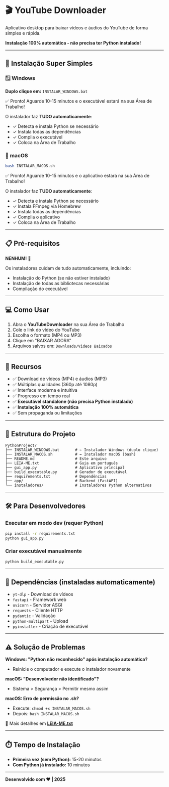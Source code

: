# 🎬 YouTube Downloader

Aplicativo desktop para baixar vídeos e áudios do YouTube de forma simples e rápida.

**Instalação 100% automática - não precisa ter Python instalado!**

---

## 🚀 Instalação Super Simples

### 🪟 **Windows**

**Duplo clique em:** `INSTALAR_WINDOWS.bat`

✅ Pronto! Aguarde 10-15 minutos e o executável estará na sua Área de Trabalho!

O instalador faz **TUDO automaticamente**:
- ✓ Detecta e instala Python se necessário
- ✓ Instala todas as dependências
- ✓ Compila o executável
- ✓ Coloca na Área de Trabalho

### 🍎 **macOS**

```bash
bash INSTALAR_MACOS.sh
```

✅ Pronto! Aguarde 10-15 minutos e o aplicativo estará na sua Área de Trabalho!

O instalador faz **TUDO automaticamente**:
- ✓ Detecta e instala Python se necessário
- ✓ Instala FFmpeg via Homebrew
- ✓ Instala todas as dependências
- ✓ Compila o aplicativo
- ✓ Coloca na Área de Trabalho

---

## 📋 Pré-requisitos

**NENHUM!** 🎉

Os instaladores cuidam de tudo automaticamente, incluindo:
- Instalação do Python (se não estiver instalado)
- Instalação de todas as bibliotecas necessárias
- Compilação do executável

---

## 💻 Como Usar

1. Abra o **YouTubeDownloader** na sua Área de Trabalho
2. Cole o link do vídeo do YouTube
3. Escolha o formato (MP4 ou MP3)
4. Clique em "BAIXAR AGORA"
5. Arquivos salvos em: `Downloads/Videos Baixados`

---

## 🎯 Recursos

- ✅ Download de vídeos (MP4) e áudios (MP3)
- ✅ Múltiplas qualidades (360p até 1080p)
- ✅ Interface moderna e intuitiva
- ✅ Progresso em tempo real
- ✅ **Executável standalone (não precisa Python instalado)**
- ✅ **Instalação 100% automática**
- ✅ Sem propaganda ou limitações

---

## 📂 Estrutura do Projeto

```
PythonProject/
├── INSTALAR_WINDOWS.bat       # ← Instalador Windows (duplo clique)
├── INSTALAR_MACOS.sh          # ← Instalador macOS (bash)
├── README.md                  # Este arquivo
├── LEIA-ME.txt                # Guia em português
├── gui_app.py                 # Aplicativo principal
├── build_executable.py        # Gerador de executável
├── requirements.txt           # Dependências
├── app/                       # Backend (FastAPI)
└── instaladores/              # Instaladores Python alternativos
```

---

## 🛠️ Para Desenvolvedores

### Executar em modo dev (requer Python)

```bash
pip install -r requirements.txt
python gui_app.py
```

### Criar executável manualmente

```bash
python build_executable.py
```

---

## 📝 Dependências (instaladas automaticamente)

- `yt-dlp` - Download de vídeos
- `fastapi` - Framework web
- `uvicorn` - Servidor ASGI
- `requests` - Cliente HTTP
- `pydantic` - Validação
- `python-multipart` - Upload
- `pyinstaller` - Criação de executável

---

## ⚠️ Solução de Problemas

**Windows: "Python não reconhecido" após instalação automática?**
- Reinicie o computador e execute o instalador novamente

**macOS: "Desenvolvedor não identificado"?**
- Sistema > Segurança > Permitir mesmo assim

**macOS: Erro de permissão no .sh?**
- Execute: `chmod +x INSTALAR_MACOS.sh`
- Depois: `bash INSTALAR_MACOS.sh`

📖 Mais detalhes em **[LEIA-ME.txt](LEIA-ME.txt)**

---

## ⏱️ Tempo de Instalação

- **Primeira vez (sem Python):** 15-20 minutos
- **Com Python já instalado:** 10 minutos

---

**Desenvolvido com ❤️ | 2025**
